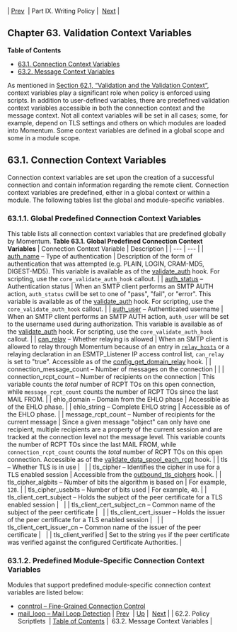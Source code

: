 | [Prev](implementing.policy.scriptlets)  | Part IX. Writing Policy |  [Next](policy.context-mess) |
## Chapter 63. Validation Context Variables
**Table of Contents**

* [63.1\. Connection Context Variables](policy.context.variables#policy.predefined-context-conn)
* [63.2\. Message Context Variables](policy.context-mess)

As mentioned in [Section 62.1, “Validation and the Validation Context”](policy#policy.validation "62.1. Validation and the Validation Context"), context variables play a significant role when policy is enforced using scripts. In addition to user-defined variables, there are predefined validation context variables accessible in both the connection context and the message context. Not all context variables will be set in all cases; some, for example, depend on TLS settings and others on which modules are loaded into Momentum. Some context variables are defined in a global scope and some in a module scope.
## 63.1. Connection Context Variables
Connection context variables are set upon the creation of a successful connection and contain information regarding the remote client. Connection context variables are predefined, either in a global context or within a module. The following tables list the global and module-specific variables.
### 63.1.1. Global Predefined Connection Context Variables
This table lists all connection context variables that are predefined globally by Momentum.
<a name="predefined-context-conn-global"></a>
**Table 63.1. Global Predefined Connection Context Variables**
| Connection Context Variable | Description |
| --- | --- |
| [auth_name](inbound_smtp "19.5. ESMTP_Listener Authentication") – Type of authentication | 
Description of the form of authentication that was attempted (e.g. PLAIN, LOGIN, CRAM-MD5, DIGEST-MD5).
This variable is available as of the [validate_auth](https://support.messagesystems.com/docs/web-c-api/hooks.core.validate_auth) hook. For scripting, use the `core_validate_auth_hook` callout.
 |
| [auth_status](inbound_smtp "19.5. ESMTP_Listener Authentication") – Authentication status | 
When an SMTP client performs an SMTP AUTH action, `auth_status` cwill be set to one of "pass", "fail", or "error".
This variable is available as of the [validate_auth](https://support.messagesystems.com/docs/web-c-api/hooks.core.validate_auth) hook. For scripting, use the `core_validate_auth_hook` callout.
 |
| [auth_user](inbound_smtp "19.5. ESMTP_Listener Authentication") – Authenticated username | 
When an SMTP client performs an SMTP AUTH action, `auth_user` will be set to the username used during authorization.
This variable is available as of the [validate_auth](https://support.messagesystems.com/docs/web-c-api/hooks.core.validate_auth) hook. For scripting, use the `core_validate_auth_hook` callout.
 |
| [can_relay](inbound_smtp "19.5. ESMTP_Listener Authentication") – Whether relaying is allowed | 
When an SMTP client is allowed to relay through Momentum because of an entry in [`relay_hosts`](conf.ref.relay_hosts "relay_hosts") or a relaying declaration in an ESMTP_Listener IP access control list, `can_relay` is set to "true".
Accessible as of the [config_get_domain_relay](https://support.messagesystems.com/docs/web-c-api/hooks.core.config_get_domain_relay) hook.
 |
| connection_message_count – Number of messages on the connection |  |
| connection_rcpt_count – Number of recipients on the connection | 
This variable counts the *total* number of RCPT TOs on this open connection, while `message_rcpt_count` counts the number of RCPT TOs since the last MAIL FROM.
 |
| ehlo_domain – Domain from the EHLO phase | 
Accessible as of the EHLO phase.
 |
| ehlo_string – Complete EHLO string | 
Accessible as of the EHLO phase.
 |
| message_rcpt_count – Number of recipients for the current message | 
Since a given message "object" can only have one recipient, multiple recipients are a property of the current session and are tracked at the connection level not the message level. This variable counts the number of RCPT TOs since the last MAIL FROM, while `connection_rcpt_count` counts the *total* number of RCPT TOs on this open connection.
Accessible as of the [validate_data_spool_each_rcpt](https://support.messagesystems.com/docs/web-c-api/hooks.core.validate_data_spool_each_rcpt) hook.
 |
| tls – Whether TLS is in use |   |
| tls_cipher – Identifies the cipher in use for a TLS enabled session | 
Accessible from the [outbound_tls_ciphers](https://support.messagesystems.com/docs/web-c-api/hooks.core.outbound_tls_ciphers) hook.
 |
| tls_cipher_algbits – Number of bits the algorithm is based on | 
For example, `128`.
 |
| tls_cipher_usebits – Number of bits used | 
For example, `40`.
 |
| tls_client_cert_subject – Holds the subject of the peer certificate for a TLS enabled session |   |
| tls_client_cert_subject_cn – Common name of the subject of the peer certificate |   |
| tls_client_cert_issuer – Holds the issuer of the peer certificate for a TLS enabled session |   |
| tls_client_cert_issuer_cn – Common name of the issuer of the peer certificate |   |
| tls_client_verified | 
Set to the string `yes` if the peer certificate was verified against the configured Certificate Authorities.
 |
### 63.1.2. Predefined Module-Specific Connection Context Variables
Modules that support predefined module-specific connection context variables are listed below:
*   [conntrol – Fine-Grained Connection Control](modules.conntrol#modules.conntrol.context.variables "71.22.2. Connection Context Variables")
*   [mail_loop – Mail Loop Detection](modules.mail_loop#modules.mail_loop.context.variables "71.45.2. Connection Context Variables")
| [Prev](implementing.policy.scriptlets)  | [Up](p.policy) |  [Next](policy.context-mess) |
| 62.2. Policy Scriptlets  | [Table of Contents](index) |  63.2. Message Context Variables |
